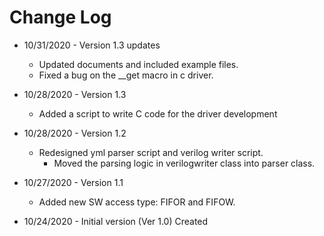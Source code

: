 # Change Log

- 10/31/2020 - Version 1.3 updates
  - Updated documents and included example files.
  - Fixed a bug on the __get macro in c driver.

- 10/28/2020 - Version 1.3
  - Added a script to write C code for the driver development

- 10/28/2020 - Version 1.2
  - Redesigned yml parser script and verilog writer script. 
    - Moved the parsing logic in verilogwriter class into parser class.

- 10/27/2020 - Version 1.1
  - Added new SW access type: FIFOR and FIFOW.

- 10/24/2020 - Initial version (Ver 1.0) Created
